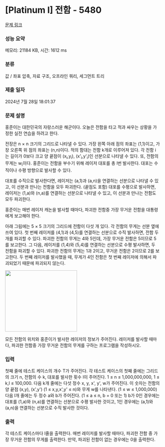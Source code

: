 # [Platinum I] 전함 - 5480 

[문제 링크](https://www.acmicpc.net/problem/5480) 

### 성능 요약

메모리: 21184 KB, 시간: 1612 ms

### 분류

값 / 좌표 압축, 자료 구조, 오프라인 쿼리, 세그먼트 트리

### 제출 일자

2024년 7월 28일 18:01:37

### 문제 설명

<p>홍준이는 대한민국의 자랑스러운 해군이다. 오늘은 전함을 타고 적과 싸우는 상황을 가정한 실전 연습을 하려고 한다. </p>

<p>전장은 n × n 크기의 그리드로 나타낼 수 있다. 가장 왼쪽 아래 점의 좌표는 (1,1)이고, 가장 오른쪽 위 점의 좌표는 (n,n)이다. 적의 함대는 전함 k개로 이루어져 있다. 각 전함 i는 길이가 0보다 크고 양 끝점이 (x<sub>i</sub>,y<sub>i</sub>), (x'<sub>i</sub>,y'<sub>i</sub>)인 선분으로 나타낼 수 있다. 또, 전함의 무게는 w<sub>i</sub>이다. 홍준이는 전함을 부수기 위해 레이저 대포를 총 l번 발사한다. 대포는 수직이나 수평 방향으로 발사할 수 있다.</p>

<p>대포를 수직으로 발사한다면, 레이저는 (a,1)과 (a,n)을 연결하는 선분으로 나타낼 수 있고, 이 선분과 만나는 전함을 모두 파괴한다. (끝점도 포함) 대포를 수평으로 발사하면, 레이저는 (1,a)와 (n,a)를 연결하는 선분으로 나타낼 수 있고, 이 선분과 만나는 전함도 모두 파괴한다.</p>

<p>홍준이는 매번 레이저 캐논을 발사할 때마다, 파괴한 전함중 가장 무거운 전함을 대통령에게 보고해야 한다.</p>

<p>아래 그림에는 5 × 5 크기의 그리드에 전함이 다섯 개 있다. 각 전함의 무게는 선분 옆에 쓰여 있다. 첫 번째 레이저를 (4,1)과 (4,5)를 연결하는 선분으로 수직 발사하면, 전함 두 개를 파괴할 수 있다. 파괴한 전함의 무게는 4와 5인데, 가장 무거운 전함은 5이므로 5를 보고한다. 그 다음, 레이저를 (1,4)와 (5,4)를 연결하는 선분으로 수평 발사하면, 두 전함을 파괴할 수 있다. 파괴한 전함의 무게는 1과 2이고, 무거운 전함은 2이므로 2를 보고한다. 두 번째 레이저를 발사했을 때, 무게가 4인 전함은 첫 번째 레이저에 의해서 파괴되었기 때문에 파괴되지 않는다.</p>

<p><img alt="" src="https://www.acmicpc.net/upload/images/battlefield.png" style="height:199px; width:234px"></p>

<p>모든 전함의 위치와 홍준이가 발사한 레이저의 정보가 주어진다. 레이저를 발사할 때마다, 파괴한 전함중 가장 무거운 전함의 무게를 구하는 프로그램을 작성하시오.</p>

### 입력 

 <p>첫째 줄에 테스트 케이스의 개수 T가 주어진다. 각 테스트 케이스의 첫째 줄에는 그리드의 크기 n, 전함의 수 k, 대포를 발사한 횟수 l이 주어진다. 1 ≤ n ≤ 1,000,000,000, 1 ≤ k,l ≤ 100,000. 다음 k개 줄에는 다섯 정수 x, y, x', y', w가 주어진다. 이 숫자는 전함의 양 끝점 (x,y), (x',y') (1 ≤ x,y,x',y' ≤ n)와 무게 w를 나타낸다. (1 ≤ w ≤ 1,000,000) 다음 l개 줄에는 두 정수 a와 b가 주어진다. (1 ≤ a ≤ n, b = 0 또는 1) b가 0인 경우에는 대포를 (1,a)와 (n,a)를 연결하는 선분으로 수평 발사한 것이고, 1인 경우에는 (a,1)와 (a,n)을 연결하는 선분으로 수직 발사한 것이다.</p>

### 출력 

 <p>각 테스트 케이스마다 l줄을 출력한다. 매번 레이저를 발사할 때마다, 파괴한 전함 중 가장 무거운 전함의 무게를 출력한다. 만약, 파괴된 전함이 없는 경우에는 0을 출력한다.</p>

